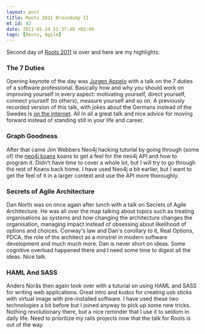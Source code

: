```yaml
--- 
layout: post
title: Roots 2011 Braindump II
mt_id: 42
date: 2011-05-24 12:37:48 +02:00
tags: [Roots, Agile]
---
```

Second day of [Roots 2011](http://rootsconf.no/) is over and here are my highlights:

### The 7 Duties
Opening keynote of the day was [Jurgen Appelo](http://noop.nl/) with a talk on the 7 duties of a software professional. Basically how and why you should work on improving yourself in every aspect: motivating yourself, direct yourself, connect yourself (to others), measure yourself and so on. A previously recorded version of this talk, with jokes about the Germans instead of the Swedes is [on the internet](http://vimeo.com/22510300). All in all a great talk and nice advice for moving forward instead of standing still in your life and career.

### Graph Goodness
After that came Jim Webbers Neo4j hacking tutorial by going through (some of) the [neo4j koans](https://github.com/jimwebber/neo4j-tutorial) koans to get a feel for the neo4j API and how to program it. Didn't have time to cover a whole lot, but I will try to go through the rest of Koans back home. I have used Neo4j a bit earlier, but I want to get the feel of it in a larger context and use the API more thoroughly.

### Secrets of Agile Architecture
Dan North was on once again after lunch with a talk on Secrets of Agile Architecture. He was all over the map talking about topics such as treating organisations as systems and how changing the architecture changes the organisation, managing impact instead of obsessing about likelihood of options and choices. Conway's law and Dan's corollary to it, Real Options, PDCA, the role of the architect as a minstrel in modern software development and much much more. Dan is never short on ideas. Some cognitive overload happened there and I need some time to digest all the ideas. Nice talk. 

### HAML And SASS
Anders Norås then again took over with a tuturial on using HAML and SASS for writing web applications. Great intro and kudos for creating usb sticks with virtual image with pre-installed software. I have used these two technologies a bit before but I joined anyway to pick up some new tricks. Nothing revolutionary there, but a nice reminder that I use it to seldom in daily life. Need to prioritize my rails projects now that the talk for Roots is out of the way. 

